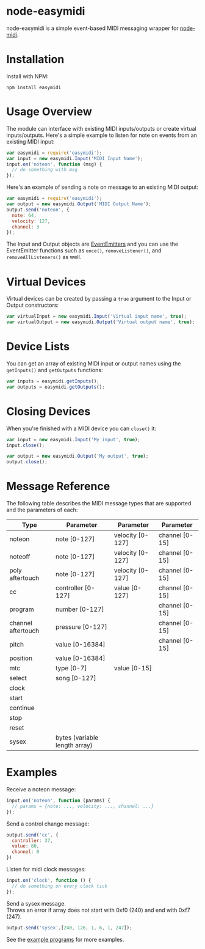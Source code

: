 # node-easymidi
node-easymidi is a simple event-based MIDI messaging wrapper for [node-midi](https://github.com/justinlatimer/node-midi).

# Installation
Install with NPM:

```
npm install easymidi
```

# Usage Overview
The module can interface with existing MIDI inputs/outputs or create virtual inputs/outputs.  Here's a simple example to listen for note on events from an existing MIDI input:

```javascript
var easymidi = require('easymidi');
var input = new easymidi.Input('MIDI Input Name');
input.on('noteon', function (msg) {
  // do something with msg
});
```

Here's an example of sending a note on message to an existing MIDI output:

```javascript
var easymidi = require('easymidi');
var output = new easymidi.Output('MIDI Output Name');
output.send('noteon', {
  note: 64,
  velocity: 127,
  channel: 3
});
```

The Input and Output objects are [EventEmitters](http://nodejs.org/api/events.html#events_class_events_eventemitter) and you can use the EventEmitter functions such as `once()`, `removeListener()`, and `removeAllListeners()` as well.

# Virtual Devices
Virtual devices can be created by passing a `true` argument to the Input or Output constructors:

```javascript
var virtualInput = new easymidi.Input('Virtual input name', true);
var virtualOutput = new easymidi.Output('Virtual output name', true);
```

# Device Lists
You can get an array of existing MIDI input or output names using the `getInputs()` and `getOutputs` functions:

```javascript
var inputs = easymidi.getInputs();
var outputs = easymidi.getOutputs();
```

# Closing Devices
When you're finished with a MIDI device you can `close()` it:

```javascript
var input = new easymidi.Input('My input', true);
input.close();

var output = new easymidi.Output('My output', true);
output.close();
```

# Message Reference
The following table describes the MIDI message types that are supported and the parameters of each:

| Type               | Parameter          | Parameter        | Parameter      |
|--------------------|--------------------|------------------|----------------|
| noteon             | note [0-127]       | velocity [0-127] | channel [0-15] |
| noteoff            | note [0-127]       | velocity [0-127] | channel [0-15] |
| poly aftertouch    | note [0-127]       | velocity [0-127] | channel [0-15] |
| cc                 | controller [0-127] | value [0-127]    | channel [0-15] |
| program            | number [0-127]     |                  | channel [0-15] |
| channel aftertouch | pressure [0-127]   |                  | channel [0-15] |
| pitch              | value [0-16384]    |                  | channel [0-15] |
| position           | value [0-16384]    |                  |                |
| mtc                | type [0-7]         | value [0-15]     |                |
| select             | song [0-127]       |                  |                |
| clock              |                    |                  |                |
| start              |                    |                  |                |
| continue           |                    |                  |                |
| stop               |                    |                  |                |
| reset              |                    |                  |                |
| sysex              | bytes (variable length array) |             |                | 

# Examples

Receive a noteon message:

```javascript
input.on('noteon', function (params) {
  // params = {note: ..., velocity: ..., channel: ...}
});
```

Send a control change message:

```javascript
output.send('cc', {
  controller: 37,
  value: 80,
  channel: 0
})
```

Listen for midi clock messages:

```javascript
input.on('clock', function () {
  // do something on every clock tick
});
```

Send a sysex message.  
Throws an error if array does not start with 0xf0 (240) and end with 0xf7 (247).
```javascript
output.send('sysex',[240, 126, 1, 6, 1, 247]);
```

See the [example programs](https://github.com/dinchak/node-easymidi/tree/master/examples) for more examples.
